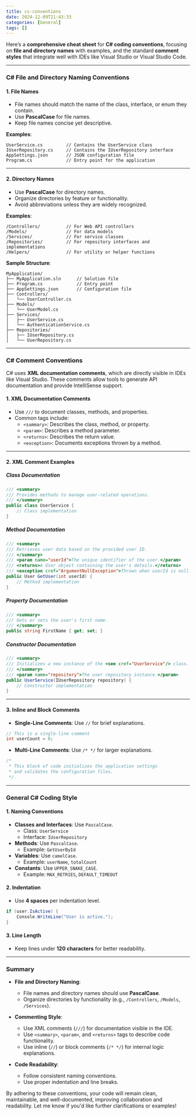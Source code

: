 ```yaml
---
title: cs-conventions
date: 2024-12-09T21:43:33
categories: [General]
tags: []
---
```

Here’s a **comprehensive cheat sheet** for **C# coding conventions**, focusing on **file and directory names** with examples, and the standard **comment styles** that integrate well with IDEs like Visual Studio or Visual Studio Code.

---

### **C# File and Directory Naming Conventions**

#### **1. File Names**
- File names should match the name of the class, interface, or enum they contain.
- Use **PascalCase** for file names.
- Keep file names concise yet descriptive.

**Examples**:
```
UserService.cs         // Contains the UserService class
IUserRepository.cs     // Contains the IUserRepository interface
AppSettings.json       // JSON configuration file
Program.cs             // Entry point for the application
```

---

#### **2. Directory Names**
- Use **PascalCase** for directory names.
- Organize directories by feature or functionality.
- Avoid abbreviations unless they are widely recognized.

**Examples**:
```
/Controllers/          // For Web API controllers
/Models/               // For data models
/Services/             // For service classes
/Repositories/         // For repository interfaces and implementations
/Helpers/              // For utility or helper functions
```

**Sample Structure**:
```
MyApplication/
├── MyApplication.sln      // Solution file
├── Program.cs             // Entry point
├── AppSettings.json       // Configuration file
├── Controllers/
│   └── UserController.cs
├── Models/
│   └── UserModel.cs
├── Services/
│   ├── UserService.cs
│   └── AuthenticationService.cs
├── Repositories/
│   ├── IUserRepository.cs
│   └── UserRepository.cs
```

---

### **C# Comment Conventions**

C# uses **XML documentation comments**, which are directly visible in IDEs like Visual Studio. These comments allow tools to generate API documentation and provide IntelliSense support.

#### **1. XML Documentation Comments**
- Use `///` to document classes, methods, and properties.
- Common tags include:
  - `<summary>`: Describes the class, method, or property.
  - `<param>`: Describes a method parameter.
  - `<returns>`: Describes the return value.
  - `<exception>`: Documents exceptions thrown by a method.

---

#### **2. XML Comment Examples**

##### **Class Documentation**
```csharp
/// <summary>
/// Provides methods to manage user-related operations.
/// </summary>
public class UserService {
    // Class implementation
}
```

##### **Method Documentation**
```csharp
/// <summary>
/// Retrieves user data based on the provided user ID.
/// </summary>
/// <param name="userId">The unique identifier of the user.</param>
/// <returns>A User object containing the user's details.</returns>
/// <exception cref="ArgumentNullException">Thrown when userId is null.</exception>
public User GetUser(int userId) {
    // Method implementation
}
```

##### **Property Documentation**
```csharp
/// <summary>
/// Gets or sets the user's first name.
/// </summary>
public string FirstName { get; set; }
```

##### **Constructor Documentation**
```csharp
/// <summary>
/// Initializes a new instance of the <see cref="UserService"/> class.
/// </summary>
/// <param name="repository">The user repository instance.</param>
public UserService(IUserRepository repository) {
    // Constructor implementation
}
```

---

#### **3. Inline and Block Comments**

- **Single-Line Comments**: Use `//` for brief explanations.
```csharp
// This is a single-line comment
int userCount = 0;
```

- **Multi-Line Comments**: Use `/* */` for larger explanations.
```csharp
/*
 * This block of code initializes the application settings
 * and validates the configuration files.
 */
```

---

### **General C# Coding Style**

#### **1. Naming Conventions**
- **Classes and Interfaces**: Use `PascalCase`.
  - Class: `UserService`
  - Interface: `IUserRepository`
- **Methods**: Use `PascalCase`.
  - Example: `GetUserById`
- **Variables**: Use `camelCase`.
  - Example: `userName`, `totalCount`
- **Constants**: Use `UPPER_SNAKE_CASE`.
  - Example: `MAX_RETRIES`, `DEFAULT_TIMEOUT`

#### **2. Indentation**
- Use **4 spaces** per indentation level.
```csharp
if (user.IsActive) {
    Console.WriteLine("User is active.");
}
```

#### **3. Line Length**
- Keep lines under **120 characters** for better readability.

---

### **Summary**

- **File and Directory Naming**:
  - File names and directory names should use **PascalCase**.
  - Organize directories by functionality (e.g., `/Controllers`, `/Models`, `/Services`).

- **Commenting Style**:
  - Use XML comments (`///`) for documentation visible in the IDE.
  - Use `<summary>`, `<param>`, and `<returns>` tags to describe code functionality.
  - Use inline (`//`) or block comments (`/* */`) for internal logic explanations.

- **Code Readability**:
  - Follow consistent naming conventions.
  - Use proper indentation and line breaks.

By adhering to these conventions, your code will remain clean, maintainable, and well-documented, improving collaboration and readability. Let me know if you'd like further clarifications or examples!